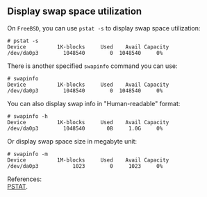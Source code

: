 Display swap space utilization
----
On `FreeBSD`, you can use `pstat -s` to display swap space utilization:  

	# pstat -s
	Device          1K-blocks     Used    Avail Capacity
	/dev/da0p3        1048540        0  1048540     0%
There is another specified `swapinfo` command you can use:  

	# swapinfo
	Device          1K-blocks     Used    Avail Capacity
	/dev/da0p3        1048540        0  1048540     0%

You can also display swap info in "Human-readable" format:  

	# swapinfo -h
	Device          1K-blocks     Used    Avail Capacity
	/dev/da0p3        1048540       0B     1.0G     0%

Or display swap space size in megabyte unit:  

	# swapinfo -m
	Device          1M-blocks     Used    Avail Capacity
	/dev/da0p3           1023        0     1023     0%

References:  
[PSTAT](https://www.freebsd.org/cgi/man.cgi?query=swapinfo&sektion=8).


	